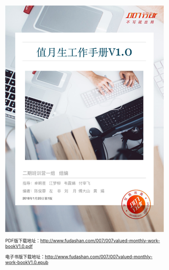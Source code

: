 ![](/assets/fengmian1.jpg)

PDF版下载地址：http://www.fudashan.com/007/007valued-monthly-work-bookV1.0.pdf

电子书版下载地址：http://www.fudashan.com/007/007valued-monthly-work-bookV1.0.epub

